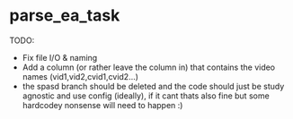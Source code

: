 # parse_ea_task


TODO: 
- Fix file I/O & naming
- Add a column (or rather leave the column in) that contains the video names (vid1,vid2,cvid1,cvid2...) 
- the spasd branch should be deleted and the code should just be study agnostic and use config (ideally), if it cant thats also fine but some hardcodey nonsense will need to happen :) 
